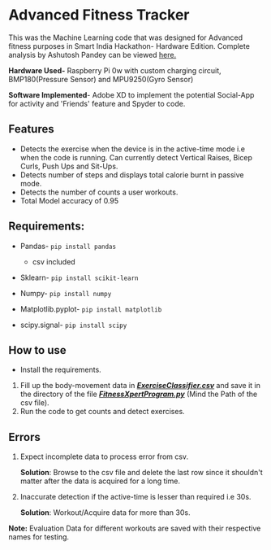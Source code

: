 # Advanced Fitness Tracker

This was the Machine Learning code that was designed for Advanced fitness purposes in Smart India Hackathon- Hardware Edition.
Complete analysis by Ashutosh Pandey can be viewed [here.](https://github.com/imPdhar/Advanced-Fitness-Tracker/blob/master/SmartIndiaHackathon.pdf) 

**Hardware Used-** Raspberry Pi 0w with custom charging circuit, BMP180(Pressure Sensor) and MPU9250(Gyro Sensor)

**Software Implemented**- Adobe XD to implement the potential Social-App for activity and 'Friends' feature and Spyder to code.

## Features 

- Detects the exercise when the device is in the active-time mode i.e when the code is running. Can currently detect Vertical Raises, Bicep Curls, Push Ups and Sit-Ups. 
- Detects number of steps and displays total calorie burnt in passive mode.
- Detects the number of counts a user workouts. 
- Total Model accuracy of 0.95



## Requirements:

- Pandas- `pip install pandas`

  - csv included  		

- Sklearn- `pip install scikit-learn`

- Numpy- `pip install numpy`

- Matplotlib.pyplot- `pip install matplotlib`

- scipy.signal- `pip install scipy`

  

## How to use

-  Install the requirements.
  1. Fill up the body-movement data in ***<u>ExerciseClassifier.csv</u>*** and save it in the directory of the file ***<u>FitnessXpertProgram.py</u>*** (Mind the Path of the csv file).
  2. Run the code to get counts and detect exercises. 

## Errors

1. Expect incomplete data to process error from csv.

   **Solution**: Browse to the csv file and delete the last row since it shouldn't matter after the data is acquired for a long time. 

2. Inaccurate detection if the active-time is lesser than required i.e 30s.             

   **Solution**: Workout/Acquire data for more than 30s. 

**Note:** Evaluation Data for different workouts are saved with their respective names for testing.
